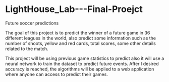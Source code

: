 # LightHouse_Lab---Final-Proejct
Future soccer predictions

The goal of this project is to predict the winner of a future game in 36 different leagues in the world, also predict some information such as the number of shoots, yellow and red cards, total scores, some other details related to the match.  


This project will be using previous game statistics to predict also it will use a neural network to train the dataset to predict future events. After I desired accuracy is reached, the algorithms will be applied to a web application where anyone can access to predict their games. 
